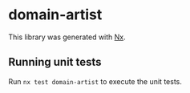 # domain-artist

This library was generated with [Nx](https://nx.dev).

## Running unit tests

Run `nx test domain-artist` to execute the unit tests.
